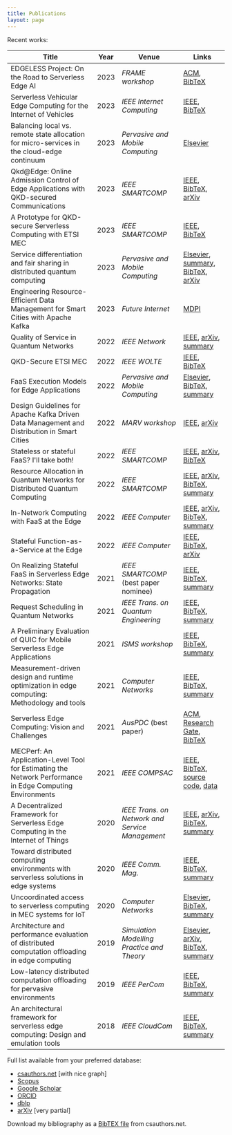 ```yaml
---
title: Publications
layout: page
---
```


Recent works:

| Title                                                                                                    | Year | Venue                                           | Links                                                                                                                                                                                                    |
| -------------------------------------------------------------------------------------------------------- | ---- | ----------------------------------------------- | -------------------------------------------------------------------------------------------------------------------------------------------------------------------------------------------------------- |
| EDGELESS Project: On the Road to Serverless Edge AI                                                      | 2023 | _FRAME workshop_                                | [ACM](https://doi.org/10.1145/3589010.3594890), [BibTeX](bib/frame2023.bib)                                                                                                                              |
| Serverless Vehicular Edge Computing for the Internet of Vehicles                                         | 2023 | _IEEE Internet Computing_                       | [IEEE](https://ieeexplore.ieee.org/document/10113674), [BibTeX](bib/ic2023.bib)                                                                                                                          |
| Balancing local vs. remote state allocation for micro-services in the cloud-edge continuum               | 2023 | _Pervasive and Mobile Computing_                | [Elsevier](https://doi.org/10.1016/j.pmcj.2023.101808)                                                                                                                                                   |
| Qkd@Edge: Online Admission Control of Edge Applications with QKD-secured Communications                  | 2023 | _IEEE SMARTCOMP_                                | [IEEE](https://doi.org/10.1109/SMARTCOMP58114.2023.00026), [BibTeX](bib/smartcomp2023qkdedge.bib), [arXiv](https://arxiv.org/abs/2305.02015)                                                             |
| A Prototype for QKD-secure Serverless Computing with ETSI MEC                                            | 2023 | _IEEE SMARTCOMP_                                | [IEEE](https://doi.org/10.1109/SMARTCOMP58114.2023.00043), [BibTeX](bib/smartcomp2023prototype.bib)                                                                                                      |
| Service differentiation and fair sharing in distributed quantum computing                                | 2023 | _Pervasive and Mobile Computing_                | [Elsevier](https://doi.org/10.1016/j.pmcj.2023.101758), [summary](qnetprov.md), [BibTeX](bib/pmc2023.bib), [arXiv](https://arxiv.org/abs/2301.03977)                                                     |
| Engineering Resource-Efficient Data Management for Smart Cities with Apache Kafka                        | 2023 | _Future Internet_                               | [MDPI](https://www.mdpi.com/1999-5903/15/2/43)                                                                                                                                                           |
| Quality of Service in Quantum Networks                                                                   | 2022 | _IEEE Network_                                  | [IEEE](https://ieeexplore.ieee.org/document/9964002), [arXiv](https://arxiv.org/abs/2204.09538), [summary](qnetprov.md)                                                                                  |
| QKD-Secure ETSI MEC                                                                                      | 2022 | _IEEE WOLTE_                                    | [IEEE](https://doi.org/10.1109/WOLTE55422.2022.9882872), [BibTeX](bib/wolte2022.bib)                                                                                                                     |
| FaaS Execution Models for Edge Applications                                                              | 2022 | _Pervasive and Mobile Computing_                | [Elsevier](https://doi.org/10.1016/j.pmcj.2022.101689), [BibTeX](bib/pmc2022faas.bib), [summary](statefulfaas.md)                                                                                        |
| Design Guidelines for Apache Kafka Driven Data Management and Distribution in Smart Cities               | 2022 | _MARV workshop_                                 | [IEEE](https://doi.org/10.1109/ISC255366.2022.9922546), [arXiv](https://arxiv.org/abs/2208.00786)                                                                                                        |
| Stateless or stateful FaaS? I'll take both!                                                              | 2022 | _IEEE SMARTCOMP_                                | [IEEE](https://ieeexplore.ieee.org/document/9820750), [arXiv](https://arxiv.org/abs/2203.06385), [BibTeX](bib/smartcomp2022stateless.bib)                                                                |
| Resource Allocation in Quantum Networks for Distributed Quantum Computing                                | 2022 | _IEEE SMARTCOMP_                                | [IEEE](https://ieeexplore.ieee.org/document/9821091), [arXiv](https://arxiv.org/abs/2203.05844), [BibTeX](bib/smartcomp2022resource.bib), [summary](qnetprov.md)                                         |
| In-Network Computing with FaaS at the Edge                                                               | 2022 | _IEEE Computer_                                 | [IEEE](https://doi.org/10.1109/MC.2021.3130659), [arXiv](https://arxiv.org/abs/2209.02983), [BibTeX](bib/computer2022in-network.bib), [summary](statefulfaas.md)                                         |
| Stateful Function-as-a-Service at the Edge                                                               | 2022 | _IEEE Computer_                                 | [IEEE](https://doi.org/10.1109/MC.2021.3138690), [BibTeX](bib/computer2022stateful.bib), [arXiv](https://arxiv.org/abs/2109.15040)                                                                       |
| On Realizing Stateful FaaS in Serverless Edge Networks: State Propagation                                | 2021 | _IEEE SMARTCOMP_ (best paper nominee)           | [IEEE]((https://doi.org/10.1109/SMARTCOMP52413.2021.00033)), [BibTeX](bib/smartcomp2021.bib), [summary](statefulfaas.md)                                                                                 |
| Request Scheduling in Quantum Networks                                                                   | 2021 | _IEEE Trans. on Quantum Engineering_            | [IEEE](https://ieeexplore.ieee.org/document/9461156), [BibTeX](bib/tqe2021.bib), [summary](tqe2021.md)                                                                                                   |
| A Preliminary Evaluation of QUIC for Mobile Serverless Edge Applications                                 | 2021 | _ISMS workshop_                                 | [IEEE](https://ieeexplore.ieee.org/document/9469496), [BibTeX](bib/isms2021.bib), [summary](isms2021.md)                                                                                                 |
| Measurement-driven design and runtime optimization in edge computing: Methodology and tools              | 2021 | _Computer Networks_                             | [IEEE](https://doi.org/10.1016/j.comnet.2021.108140), [BibTeX](bib/mecperf2021.bib), [summary](mecperf.md)                                                                                               |
| Serverless Edge Computing: Vision and Challenges                                                         | 2021 | _AusPDC_ (best paper)                           | [ACM](https://dl.acm.org/doi/10.1145/3437378.3444367), [Research Gate](https://www.researchgate.net/publication/347513802_Serverless_Edge_Computing_Vision_and_Challenges), [BibTeX](bib/auspdc2021.bib) |
| MECPerf: An Application-Level Tool for Estimating the Network Performance in Edge Computing Environments | 2021 | _IEEE COMPSAC_                                  | [IEEE](https://ieeexplore.ieee.org/abstract/document/9202841), [BibTeX](bib/compsac20.bib), [source code](https://github.com/MECPerf/MECPerf), [data](https://zenodo.org/record/3767097#.X-nWEelKjWc)    |
| A Decentralized Framework for Serverless Edge Computing in the Internet of Things                        | 2020 | _IEEE Trans. on Network and Service Management_ | [IEEE](https://doi.org/10.1109/TNSM.2020.3023305), [arXiv](https://arxiv.org/abs/2110.10974), [BibTeX](bib/tnsm2020.bib), [summary](cloudcom2018.md)                                                     |
| Toward distributed computing environments with serverless solutions in edge systems                      | 2020 | _IEEE Comm. Mag._                               | [IEEE](https://doi.org/10.1109/MCOM.001.1900498), [BibTeX](bib/commmag2020.bib), [summary](serverless-etsi.md)                                                                                           |
| Uncoordinated access to serverless computing in MEC systems for IoT                                      | 2020 | _Computer Networks_                             | [Elsevier](https://doi.org/10.1016/j.comnet.2020.107184), [BibTeX](bib/uncoord.bib), [summary](uncoord.md)                                                                                               |
| Architecture and performance evaluation of distributed computation offloading in edge computing          | 2019 | _Simulation Modelling Practice and Theory_      | [Elsevier](https://doi.org/10.1016/j.simpat.2019.102007), [arXiv](https://arxiv.org/abs/2109.09415), [BibTeX](bib/simpat.bib), [summary](simpat.md)                                                      |
| Low-latency distributed computation offloading for pervasive environments                                | 2019 | _IEEE PerCom_                                   | [IEEE](https://ieeexplore.ieee.org/document/8767419), [BibTeX](bib/percom2019.bib), [summary](percom2019.md)                                                                                             |
| An architectural framework for serverless edge computing: Design and emulation tools                     | 2018 | _IEEE CloudCom_                                 | [IEEE](https://ieeexplore.ieee.org/document/8590993), [BibTeX](bib/cloudcom2018.bib), [summary](cloudcom2018.md)                                                                                         |

Full list available from your preferred database:

- [csauthors.net](https://www.csauthors.net/claudio-cicconetti/) [with nice graph]
- [Scopus](https://www.scopus.com/authid/detail.uri?authorId=22033885800)
- [Google Scholar](https://scholar.google.it/citations?user=sTVmHWUAAAAJ)
- [ORCID](https://orcid.org/0000-0003-4503-4223)
- [dblp](https://dblp.org/pers/hd/c/Cicconetti:Claudio)
- [arXiv](http://arxiv.org/a/cicconetti_c_1) [very partial]

Download my bibliography as a [BibTEX file](https://www.csauthors.net/claudio-cicconetti/claudio-cicconetti.bib) from csauthors.net.
